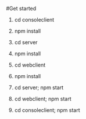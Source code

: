#Get started
1. cd consoleclient
2. npm install
3. cd server
4. npm install
5. cd webclient
6. npm install

7. cd server; npm start
8. cd webclient; npm start
8. cd consoleclient; npm start
